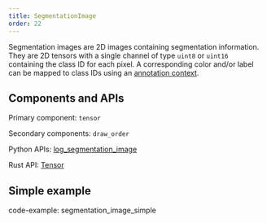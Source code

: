 ```yaml
---
title: SegmentationImage
order: 22
---
```


Segmentation images are 2D images containing segmentation information. They are 2D tensors with a single channel of type `uint8` or `uint16` containing the class ID for each pixel. A corresponding color and/or label can be mapped to class IDs using an [annotation context](annotation_context.md).


## Components and APIs
Primary component: `tensor`

Secondary components: `draw_order`

Python APIs: [log_segmentation_image](https://ref.rerun.io/docs/python/latest/common/images/#rerun.log_segmentation_image**)

Rust API: [Tensor](https://docs.rs/rerun/latest/rerun/components/struct.Tensor.html)


## Simple example

code-example: segmentation_image_simple

<picture>
  <source media="(max-width: 480px)" srcset="https://static.rerun.io/eb1c4dfd9d8900b7bb649b29806426024dc327f9_segmentation_image_simple_480w.png">
  <source media="(max-width: 768px)" srcset="https://static.rerun.io/1a67fa53ca1bdf77b614ab5740d8199ca85b09d3_segmentation_image_simple_768w.png">
  <source media="(max-width: 1024px)" srcset="https://static.rerun.io/4af05a520c4eb0cb52ccc116ccd3022b92d1590b_segmentation_image_simple_1024w.png">
  <source media="(max-width: 1200px)" srcset="https://static.rerun.io/50b630c63a8ec0f8ec2b5c8b3ca4974b17db93fd_segmentation_image_simple_1200w.png">
  <img src="https://static.rerun.io/eb49e0b8cb870c75a69e2a47a2d202e5353115f6_segmentation_image_simple_full.png" alt="">
</picture>


